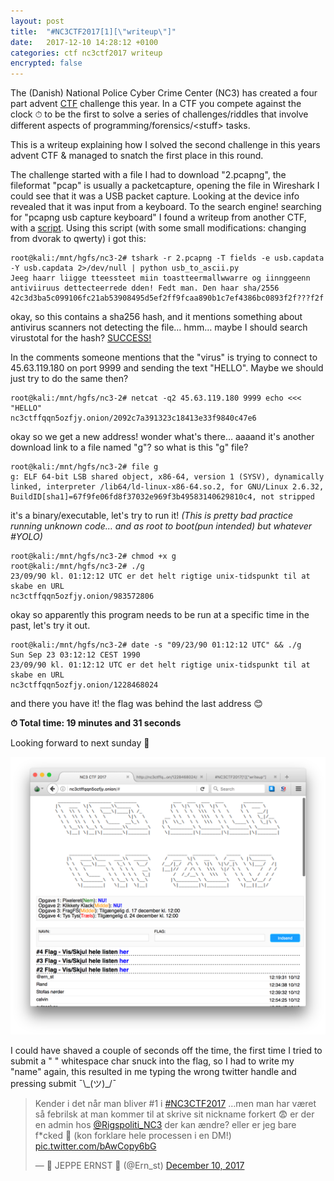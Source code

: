 ```yaml
---
layout: post
title:  "#NC3CTF2017[1][\"writeup\"]"
date:   2017-12-10 14:28:12 +0100
categories: ctf nc3ctf2017 writeup
encrypted: false
---
```

The (Danish) National Police Cyber Crime Center (NC3) has created a four part advent [CTF](https://ctftime.org/ctf-wtf/) challenge this year. In a CTF you compete against the clock ⏱ to be the first to solve a series of challenges/riddles that involve different aspects of programming/forensics/&lt;stuff&gt; tasks.

This is a writeup explaining how I solved the second challenge in this years advent CTF & managed to snatch the first place in this round.

The challenge started with a file I had to download "2.pcapng", the fileformat "pcap" is usually a packetcapture, opening the file in Wireshark I could see that it was a USB packet capture. Looking at the device info revealed that it was input from a keyboard. To the search engine! searching for "pcapng usb capture keyboard" I found a writeup from another CTF, with a [script](https://github.com/WCSC/writeups/tree/master/icectf-2016/intercepted_1). Using this script (with some small modifications: changing from dvorak to qwerty) i got this:

```console
root@kali:/mnt/hgfs/nc3-2# tshark -r 2.pcapng -T fields -e usb.capdata -Y usb.capdata 2>/dev/null | python usb_to_ascii.py 
Jeeg haarr liigge tteessteet miin toastteermallwwarre og iinnggeenn antiviiruus dettecteerrede dden! Fedt man. Den haar sha/2556 42c3d3ba5c099106fc21ab53908495d5ef2ff9fcaa890b1c7ef4386bc0893f2f???f2f
```

okay, so this contains a sha256 hash, and it mentions something about antivirus scanners not detecting the file… hmm… maybe I should search virustotal for the hash? [SUCCESS!](https://www.virustotal.com/#/file/42c3d3ba5c099106fc21ab53908495d5ef2ff9fcaa890b1c7ef4386bc0893f2f/community)

In the comments someone mentions that the "virus" is trying to connect to 45.63.119.180 on port 9999 and sending the text "HELLO". Maybe we should just try to do the same then?

```console
root@kali:/mnt/hgfs/nc3-2# netcat -q2 45.63.119.180 9999 echo <<< "HELLO"
nc3ctffqqn5ozfjy.onion/2092c7a391323c18413e33f9840c47e6
```

okay so we get a new address! wonder what's there… aaaand it's another download link to a file named "g"? so what is this "g" file?

```console
root@kali:/mnt/hgfs/nc3-2# file g
g: ELF 64-bit LSB shared object, x86-64, version 1 (SYSV), dynamically linked, interpreter /lib64/ld-linux-x86-64.so.2, for GNU/Linux 2.6.32, BuildID[sha1]=67f9fe06fd8f37032e969f3b49583140629810c4, not stripped
```

it's a binary/executable, let's try to run it! *(This is pretty bad practice running unknown code… and as root to boot(pun intended) but whatever #YOLO)*

```console
root@kali:/mnt/hgfs/nc3-2# chmod +x g
root@kali:/mnt/hgfs/nc3-2# ./g
23/09/90 kl. 01:12:12 UTC er det helt rigtige unix-tidspunkt til at skabe en URL
nc3ctffqqn5ozfjy.onion/983572806
```

okay so apparently this program needs to be run at a specific time in the past, let's try it out.

```console
root@kali:/mnt/hgfs/nc3-2# date -s "09/23/90 01:12:12 UTC" && ./g
Sun Sep 23 03:12:12 CEST 1990
23/09/90 kl. 01:12:12 UTC er det helt rigtige unix-tidspunkt til at skabe en URL
nc3ctffqqn5ozfjy.onion/1228468024
```

and there you have it! the flag was behind the last address 😊

**⏱ Total time: 19 minutes and 31 seconds**

Looking forward to next sunday 🎅

![Scoreboard](/assets/img/posts/nc3-2-1.png)

I could have shaved a couple of seconds off the time, the first time I tried to submit a " " whitespace char snuck into the flag, so I had to write my "name" again, this resulted in me typing the wrong twitter handle and pressing submit ¯\\\_(ツ)\_/¯

<blockquote class="twitter-tweet" data-lang="en"><p lang="da" dir="ltr">Kender i det når man bliver #1 i <a href="https://twitter.com/hashtag/NC3CTF2017?src=hash&amp;ref_src=twsrc%5Etfw">#NC3CTF2017</a> …men man har været så febrilsk at man kommer til at skrive sit nickname forkert 😨 er der en admin hos <a href="https://twitter.com/Rigspoliti_NC3?ref_src=twsrc%5Etfw">@Rigspoliti_NC3</a> der kan ændre? eller er jeg bare f*cked 🤡 (kon forklare hele processen i en DM!) <a href="https://t.co/bAwCopy6bG">pic.twitter.com/bAwCopy6bG</a></p>&mdash; 🍂 JEPPE ERNST 🍁 (@Ern_st) <a href="https://twitter.com/Ern_st/status/939822238102179845?ref_src=twsrc%5Etfw">December 10, 2017</a></blockquote>
<script async src="https://platform.twitter.com/widgets.js" charset="utf-8"></script>

